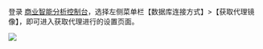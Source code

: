登录 [商业智能分析控制台](https://console.cloud.tencent.com/bi)，选择左侧菜单栏【数据库连接方式】>【获取代理镜像】，即可进入获取代理进行的设置页面。

![](https://main.qcloudimg.com/raw/18e43298b0a43bbf7fc027c1d05f6533.png)
